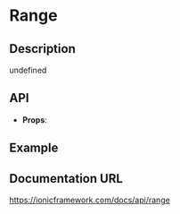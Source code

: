 # Range

## Description
undefined

## API
- **Props**: <IonRange aria-label='Volume' min={0} max={100} step={1} value={50} />

## Example
<IonRange aria-label='Volume' min={0} max={100} step={1} value={50} />

## Documentation URL
https://ionicframework.com/docs/api/range
